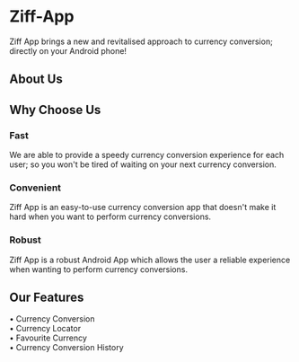 # Ziff-App
Ziff App brings a new and revitalised approach to currency conversion; directly on your Android phone!

## About Us
## Why Choose Us
### Fast
We are able to provide a speedy currency conversion experience for each user; so you won't be tired of waiting on your next currency conversion.

### Convenient
Ziff App is an easy-to-use currency conversion app that doesn't make it hard when you want to perform currency conversions.

### Robust
Ziff App is a robust Android App which allows the user a reliable experience when wanting to perform currency conversions.

## Our Features
• Currency Conversion\
• Currency Locator\
• Favourite Currency\
• Currency Conversion History